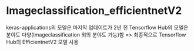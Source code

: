 # Imageclassification_efficientnetV2
keras-applications의 모델은 마지막 업데이트가 2년 전
Tensorflow Hub의 모델은 분야도 다양(Imageclassification 외의 분야도 가능)함
=> 최종적으로 Tensorflow Hub의 EfficientnetV2 모델 사용
